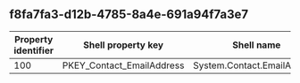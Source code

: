 ## f8fa7fa3-d12b-4785-8a4e-691a94f7a3e7

Property identifier | Shell property key | Shell name | Alias
--- | --- | --- | ---
100 | PKEY_Contact_EmailAddress | System.Contact.EmailAddress | 

